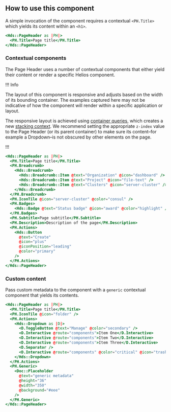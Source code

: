 ## How to use this component

A simple invocation of the component requires a contextual `<PH.Title>` which yields its content within an `<h1>`.

```handlebars
<Hds::PageHeader as |PH|>
  <PH.Title>Page title</PH.Title>
</Hds::PageHeader>
```

### Contextual components

The Page Header uses a number of contextual components that either yield their content or render a specific Helios component.

!!! Info

The layout of this component is responsive and adjusts based on the width of its bounding container. The examples captured here may not be indicative of how the component will render within a specific application or layout.

The responsive layout is achieved using [container queries](https://developer.mozilla.org/en-US/docs/Web/CSS/CSS_container_queries), which creates a new [stacking context](https://developer.mozilla.org/en-US/docs/Web/CSS/CSS_positioned_layout/Understanding_z-index/Stacking_context). We recommend setting the appropriate `z-index` value to the Page Header (or its parent container) to make sure its content–for example a Dropdown–is not obscured by other elements on the page.

!!!

```handlebars
<Hds::PageHeader as |PH|>
  <PH.Title>Page title</PH.Title>
  <PH.Breadcrumb>
    <Hds::Breadcrumb>
      <Hds::Breadcrumb::Item @text="Organization" @icon="dashboard" />
      <Hds::Breadcrumb::Item @text="Project" @icon="file-text" />
      <Hds::Breadcrumb::Item @text="Clusters" @icon="server-cluster" />
    </Hds::Breadcrumb>
  </PH.Breadcrumb>
  <PH.IconTile @icon="server-cluster" @color="consul" />
  <PH.Badges>
    <Hds::Badge @text="Status badge" @icon="award" @color="highlight" />
  </PH.Badges>
  <PH.Subtitle>Page subtitle</PH.Subtitle>
  <PH.Description>Description of the page</PH.Description>
  <PH.Actions>
    <Hds::Button
      @text="Create"
      @icon="plus"
      @iconPosition="leading"
      @color="primary"
    />
  </PH.Actions>
</Hds::PageHeader>
```

### Custom content

Pass custom metadata to the component with a `generic` contextual component that yields its contents.

```handlebars
<Hds::PageHeader as |PH|>
  <PH.Title>Page title</PH.Title>
  <PH.IconTile @icon="folder" />
  <PH.Actions>
    <Hds::Dropdown as |D|>
      <D.ToggleButton @text="Manage" @color="secondary" />
      <D.Interactive @route="components">Item One</D.Interactive>
      <D.Interactive @route="components">Item Two</D.Interactive>
      <D.Interactive @route="components">Item Three</D.Interactive>
      <D.Separator />
      <D.Interactive @route="components" @color="critical" @icon="trash">Delete</D.Interactive>
    </Hds::Dropdown>
  </PH.Actions>
  <PH.Generic>
    <Doc::Placeholder
      @text="generic metadata"
      @height="36"
      @width="350"
      @background="#eee"
    />
  </PH.Generic>
</Hds::PageHeader>
```
